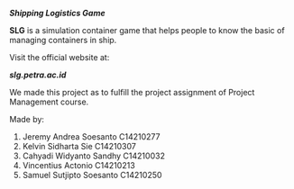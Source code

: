 **_Shipping Logistics Game_**

**SLG** is a simulation container game that helps people to know the basic of managing containers in ship. 

Visit the official website at:

_**slg.petra.ac.id**_

We made this project as to fulfill the project assignment of Project Management course.

Made by:
1. Jeremy Andrea Soesanto	C14210277
2. Kelvin Sidharta Sie		C14210307
3. Cahyadi Widyanto Sandhy	C14210032
4. Vincentius Actonio		C14210213
5. Samuel Sutjipto Soesanto	C14210250
